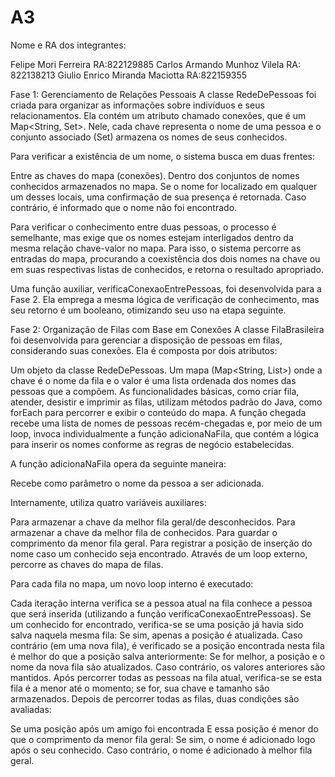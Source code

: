 # A3

Nome e RA dos integrantes:

Felipe Mori Ferreira RA:822129885 
Carlos Armando Munhoz Vilela RA: 822138213 
Giulio Enrico Miranda Maciotta RA:822159355


Fase 1: Gerenciamento de Relações Pessoais
A classe RedeDePessoas foi criada para organizar as informações sobre indivíduos e seus relacionamentos. Ela contém um atributo chamado conexões, que é um Map<String, Set<String>>. Nele, cada chave representa o nome de uma pessoa e o conjunto associado (Set<String>) armazena os nomes de seus conhecidos.

Para verificar a existência de um nome, o sistema busca em duas frentes:

Entre as chaves do mapa (conexões).
Dentro dos conjuntos de nomes conhecidos armazenados no mapa.
Se o nome for localizado em qualquer um desses locais, uma confirmação de sua presença é retornada. Caso contrário, é informado que o nome não foi encontrado.

Para verificar o conhecimento entre duas pessoas, o processo é semelhante, mas exige que os nomes estejam interligados dentro da mesma relação chave-valor no mapa. Para isso, o sistema percorre as entradas do mapa, procurando a coexistência dos dois nomes na chave ou em suas respectivas listas de conhecidos, e retorna o resultado apropriado.

Uma função auxiliar, verificaConexaoEntrePessoas, foi desenvolvida para a Fase 2. Ela emprega a mesma lógica de verificação de conhecimento, mas seu retorno é um booleano, otimizando seu uso na etapa seguinte.

Fase 2: Organização de Filas com Base em Conexões
A classe FilaBrasileira foi desenvolvida para gerenciar a disposição de pessoas em filas, considerando suas conexões. Ela é composta por dois atributos:

Um objeto da classe RedeDePessoas.
Um mapa (Map<String, List<String>>) onde a chave é o nome da fila e o valor é uma lista ordenada dos nomes das pessoas que a compõem.
As funcionalidades básicas, como criar fila, atender, desistir e imprimir as filas, utilizam métodos padrão do Java, como forEach para percorrer e exibir o conteúdo do mapa. A função chegada recebe uma lista de nomes de pessoas recém-chegadas e, por meio de um loop, invoca individualmente a função adicionaNaFila, que contém a lógica para inserir os nomes conforme as regras de negócio estabelecidas.

A função adicionaNaFila opera da seguinte maneira:

Recebe como parâmetro o nome da pessoa a ser adicionada.

Internamente, utiliza quatro variáveis auxiliares:

Para armazenar a chave da melhor fila geral/de desconhecidos.
Para armazenar a chave da melhor fila de conhecidos.
Para guardar o comprimento da menor fila geral.
Para registrar a posição de inserção do nome caso um conhecido seja encontrado.
Através de um loop externo, percorre as chaves do mapa de filas.

Para cada fila no mapa, um novo loop interno é executado:

Cada iteração interna verifica se a pessoa atual na fila conhece a pessoa que será inserida (utilizando a função verificaConexaoEntrePessoas).
Se um conhecido for encontrado, verifica-se se uma posição já havia sido salva naquela mesma fila:
Se sim, apenas a posição é atualizada.
Caso contrário (em uma nova fila), é verificado se a posição encontrada nesta fila é melhor do que a posição salva anteriormente:
Se for melhor, a posição e o nome da nova fila são atualizados.
Caso contrário, os valores anteriores são mantidos.
Após percorrer todas as pessoas na fila atual, verifica-se se esta fila é a menor até o momento; se for, sua chave e tamanho são armazenados.
Depois de percorrer todas as filas, duas condições são avaliadas:

Se uma posição após um amigo foi encontrada E essa posição é menor do que o comprimento da menor fila geral:
Se sim, o nome é adicionado logo após o seu conhecido.
Caso contrário, o nome é adicionado à melhor fila geral.
